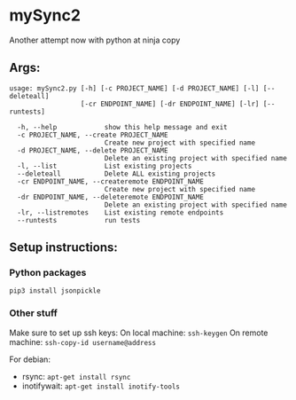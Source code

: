 # mySync2
Another attempt now with python at ninja copy

## Args:
```
usage: mySync2.py [-h] [-c PROJECT_NAME] [-d PROJECT_NAME] [-l] [--deleteall]
                  [-cr ENDPOINT_NAME] [-dr ENDPOINT_NAME] [-lr] [--runtests]

  -h, --help            show this help message and exit
  -c PROJECT_NAME, --create PROJECT_NAME
                        Create new project with specified name
  -d PROJECT_NAME, --delete PROJECT_NAME
                        Delete an existing project with specified name
  -l, --list            List existing projects
  --deleteall           Delete ALL existing projects
  -cr ENDPOINT_NAME, --createremote ENDPOINT_NAME
                        Create new project with specified name
  -dr ENDPOINT_NAME, --deleteremote ENDPOINT_NAME
                        Delete an existing project with specified name
  -lr, --listremotes    List existing remote endpoints
  --runtests            run tests
```

## Setup instructions:
### Python packages
```
pip3 install jsonpickle
```

### Other stuff
Make sure to set up ssh keys:
On local machine: ```ssh-keygen``` 
On remote machine: ```ssh-copy-id username@address```

For debian:
- rsync: ```apt-get install rsync```
- inotifywait: ```apt-get install inotify-tools```
